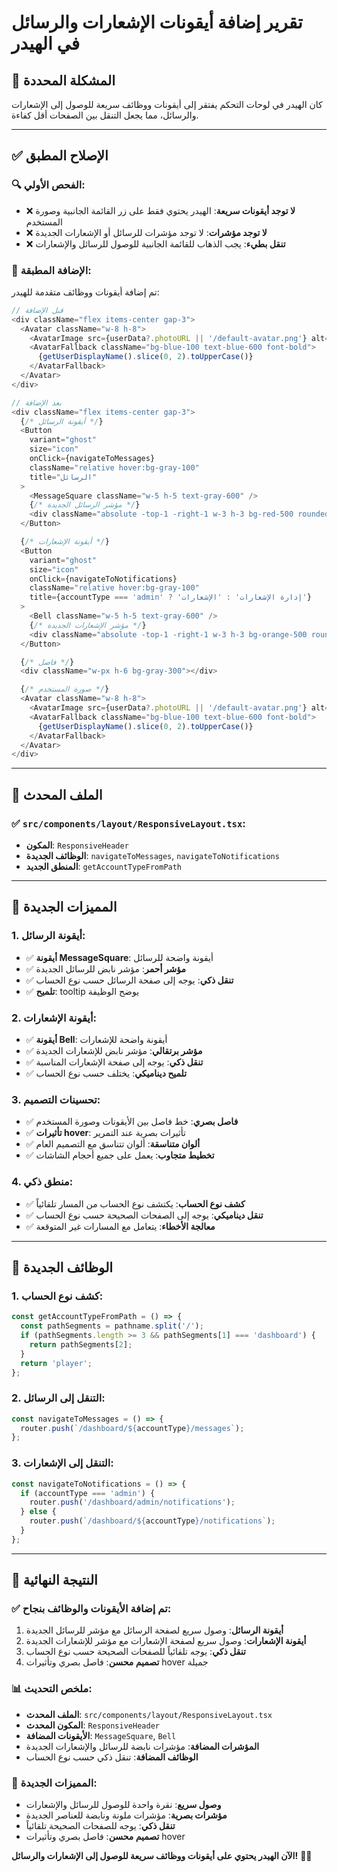# تقرير إضافة أيقونات الإشعارات والرسائل في الهيدر

## 🎯 **المشكلة المحددة**

كان الهيدر في لوحات التحكم يفتقر إلى أيقونات ووظائف سريعة للوصول إلى الإشعارات والرسائل، مما يجعل التنقل بين الصفحات أقل كفاءة.

---

## ✅ **الإصلاح المطبق**

### **🔍 الفحص الأولي**:
- ❌ **لا توجد أيقونات سريعة**: الهيدر يحتوي فقط على زر القائمة الجانبية وصورة المستخدم
- ❌ **لا توجد مؤشرات**: لا توجد مؤشرات للرسائل أو الإشعارات الجديدة
- ❌ **تنقل بطيء**: يجب الذهاب للقائمة الجانبية للوصول للرسائل والإشعارات

### **🔄 الإضافة المطبقة**:

تم إضافة أيقونات ووظائف متقدمة للهيدر:

```typescript
// قبل الإضافة
<div className="flex items-center gap-3">
  <Avatar className="w-8 h-8">
    <AvatarImage src={userData?.photoURL || '/default-avatar.png'} alt={getUserDisplayName()} />
    <AvatarFallback className="bg-blue-100 text-blue-600 font-bold">
      {getUserDisplayName().slice(0, 2).toUpperCase()}
    </AvatarFallback>
  </Avatar>
</div>

// بعد الإضافة
<div className="flex items-center gap-3">
  {/* أيقونة الرسائل */}
  <Button
    variant="ghost"
    size="icon"
    onClick={navigateToMessages}
    className="relative hover:bg-gray-100"
    title="الرسائل"
  >
    <MessageSquare className="w-5 h-5 text-gray-600" />
    {/* مؤشر الرسائل الجديدة */}
    <div className="absolute -top-1 -right-1 w-3 h-3 bg-red-500 rounded-full animate-pulse"></div>
  </Button>

  {/* أيقونة الإشعارات */}
  <Button
    variant="ghost"
    size="icon"
    onClick={navigateToNotifications}
    className="relative hover:bg-gray-100"
    title={accountType === 'admin' ? 'إدارة الإشعارات' : 'الإشعارات'}
  >
    <Bell className="w-5 h-5 text-gray-600" />
    {/* مؤشر الإشعارات الجديدة */}
    <div className="absolute -top-1 -right-1 w-3 h-3 bg-orange-500 rounded-full animate-pulse"></div>
  </Button>

  {/* فاصل */}
  <div className="w-px h-6 bg-gray-300"></div>

  {/* صورة المستخدم */}
  <Avatar className="w-8 h-8">
    <AvatarImage src={userData?.photoURL || '/default-avatar.png'} alt={getUserDisplayName()} />
    <AvatarFallback className="bg-blue-100 text-blue-600 font-bold">
      {getUserDisplayName().slice(0, 2).toUpperCase()}
    </AvatarFallback>
  </Avatar>
</div>
```

---

## 📁 **الملف المحدث**

### **✅ `src/components/layout/ResponsiveLayout.tsx`**:
- **المكون**: `ResponsiveHeader`
- **الوظائف الجديدة**: `navigateToMessages`, `navigateToNotifications`
- **المنطق الجديد**: `getAccountTypeFromPath`

---

## 🎨 **المميزات الجديدة**

### **1. أيقونة الرسائل**:
- ✅ **أيقونة MessageSquare**: أيقونة واضحة للرسائل
- ✅ **مؤشر أحمر**: مؤشر نابض للرسائل الجديدة
- ✅ **تنقل ذكي**: يوجه إلى صفحة الرسائل حسب نوع الحساب
- ✅ **تلميح**: tooltip يوضح الوظيفة

### **2. أيقونة الإشعارات**:
- ✅ **أيقونة Bell**: أيقونة واضحة للإشعارات
- ✅ **مؤشر برتقالي**: مؤشر نابض للإشعارات الجديدة
- ✅ **تنقل ذكي**: يوجه إلى صفحة الإشعارات المناسبة
- ✅ **تلميح ديناميكي**: يختلف حسب نوع الحساب

### **3. تحسينات التصميم**:
- ✅ **فاصل بصري**: خط فاصل بين الأيقونات وصورة المستخدم
- ✅ **تأثيرات hover**: تأثيرات بصرية عند التمرير
- ✅ **ألوان متناسقة**: ألوان تتناسق مع التصميم العام
- ✅ **تخطيط متجاوب**: يعمل على جميع أحجام الشاشات

### **4. منطق ذكي**:
- ✅ **كشف نوع الحساب**: يكتشف نوع الحساب من المسار تلقائياً
- ✅ **تنقل ديناميكي**: يوجه إلى الصفحات الصحيحة حسب نوع الحساب
- ✅ **معالجة الأخطاء**: يتعامل مع المسارات غير المتوقعة

---

## 🔧 **الوظائف الجديدة**

### **1. كشف نوع الحساب**:
```typescript
const getAccountTypeFromPath = () => {
  const pathSegments = pathname.split('/');
  if (pathSegments.length >= 3 && pathSegments[1] === 'dashboard') {
    return pathSegments[2];
  }
  return 'player';
};
```

### **2. التنقل إلى الرسائل**:
```typescript
const navigateToMessages = () => {
  router.push(`/dashboard/${accountType}/messages`);
};
```

### **3. التنقل إلى الإشعارات**:
```typescript
const navigateToNotifications = () => {
  if (accountType === 'admin') {
    router.push('/dashboard/admin/notifications');
  } else {
    router.push(`/dashboard/${accountType}/notifications`);
  }
};
```

---

## 🎯 **النتيجة النهائية**

### **✅ تم إضافة الأيقونات والوظائف بنجاح**:

1. **أيقونة الرسائل**: وصول سريع لصفحة الرسائل مع مؤشر للرسائل الجديدة
2. **أيقونة الإشعارات**: وصول سريع لصفحة الإشعارات مع مؤشر للإشعارات الجديدة
3. **تنقل ذكي**: يوجه تلقائياً للصفحات الصحيحة حسب نوع الحساب
4. **تصميم محسن**: فاصل بصري وتأثيرات hover جميلة

### **📊 ملخص التحديث**:
- **الملف المحدث**: `src/components/layout/ResponsiveLayout.tsx`
- **المكون المحدث**: `ResponsiveHeader`
- **الأيقونات المضافة**: `MessageSquare`, `Bell`
- **المؤشرات المضافة**: مؤشرات نابضة للرسائل والإشعارات الجديدة
- **الوظائف المضافة**: تنقل ذكي حسب نوع الحساب

### **🎨 المميزات الجديدة**:
- **وصول سريع**: نقرة واحدة للوصول للرسائل والإشعارات
- **مؤشرات بصرية**: مؤشرات ملونة ونابضة للعناصر الجديدة
- **تنقل ذكي**: يوجه للصفحات الصحيحة تلقائياً
- **تصميم محسن**: فاصل بصري وتأثيرات hover

**الآن الهيدر يحتوي على أيقونات ووظائف سريعة للوصول إلى الإشعارات والرسائل!** 🎯✨
